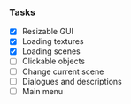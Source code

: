 ### Tasks

* [X] Resizable GUI
* [X] Loading textures
* [X] Loading scenes
* [ ] Clickable objects
* [ ] Change current scene
* [ ] Dialogues and descriptions
* [ ] Main menu

